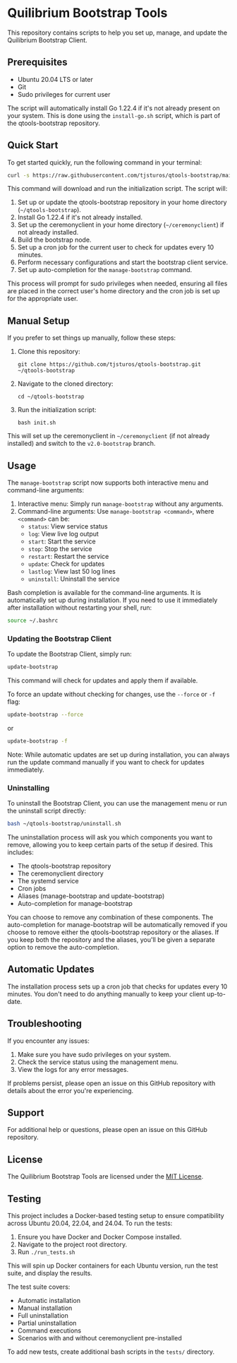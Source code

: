 # Quilibrium Bootstrap Tools

This repository contains scripts to help you set up, manage, and update the Quilibrium Bootstrap Client.

## Prerequisites

- Ubuntu 20.04 LTS or later
- Git
- Sudo privileges for current user

The script will automatically install Go 1.22.4 if it's not already present on your system. This is done using the `install-go.sh` script, which is part of the qtools-bootstrap repository.

## Quick Start

To get started quickly, run the following command in your terminal:

```bash
curl -s https://raw.githubusercontent.com/tjsturos/qtools-bootstrap/main/init.sh | bash
```

This command will download and run the initialization script. The script will:
1. Set up or update the qtools-bootstrap repository in your home directory (`~/qtools-bootstrap`).
2. Install Go 1.22.4 if it's not already installed.
3. Set up the ceremonyclient in your home directory (`~/ceremonyclient`) if not already installed.
4. Build the bootstrap node.
5. Set up a cron job for the current user to check for updates every 10 minutes.
6. Perform necessary configurations and start the bootstrap client service.
7. Set up auto-completion for the `manage-bootstrap` command.

This process will prompt for sudo privileges when needed, ensuring all files are placed in the correct user's home directory and the cron job is set up for the appropriate user.

## Manual Setup

If you prefer to set things up manually, follow these steps:

1. Clone this repository:
   ```
   git clone https://github.com/tjsturos/qtools-bootstrap.git ~/qtools-bootstrap
   ```

2. Navigate to the cloned directory:
   ```
   cd ~/qtools-bootstrap
   ```

3. Run the initialization script:
   ```
   bash init.sh
   ```

This will set up the ceremonyclient in `~/ceremonyclient` (if not already installed) and switch to the `v2.0-bootstrap` branch.

## Usage

The `manage-bootstrap` script now supports both interactive menu and command-line arguments:

1. Interactive menu: Simply run `manage-bootstrap` without any arguments.
2. Command-line arguments: Use `manage-bootstrap <command>`, where `<command>` can be:
   - `status`: View service status
   - `log`: View live log output
   - `start`: Start the service
   - `stop`: Stop the service
   - `restart`: Restart the service
   - `update`: Check for updates
   - `lastlog`: View last 50 log lines
   - `uninstall`: Uninstall the service

Bash completion is available for the command-line arguments. It is automatically set up during installation. If you need to use it immediately after installation without restarting your shell, run:

```bash
source ~/.bashrc
```

### Updating the Bootstrap Client

To update the Bootstrap Client, simply run:

```bash
update-bootstrap
```

This command will check for updates and apply them if available.

To force an update without checking for changes, use the `--force` or `-f` flag:

```bash
update-bootstrap --force
```

or

```bash
update-bootstrap -f
```

Note: While automatic updates are set up during installation, you can always run the update command manually if you want to check for updates immediately.

### Uninstalling

To uninstall the Bootstrap Client, you can use the management menu or run the uninstall script directly:

```bash
bash ~/qtools-bootstrap/uninstall.sh
```

The uninstallation process will ask you which components you want to remove, allowing you to keep certain parts of the setup if desired. This includes:

- The qtools-bootstrap repository
- The ceremonyclient directory
- The systemd service
- Cron jobs
- Aliases (manage-bootstrap and update-bootstrap)
- Auto-completion for manage-bootstrap

You can choose to remove any combination of these components. The auto-completion for manage-bootstrap will be automatically removed if you choose to remove either the qtools-bootstrap repository or the aliases. If you keep both the repository and the aliases, you'll be given a separate option to remove the auto-completion.

## Automatic Updates

The installation process sets up a cron job that checks for updates every 10 minutes. You don't need to do anything manually to keep your client up-to-date.

## Troubleshooting

If you encounter any issues:

1. Make sure you have sudo privileges on your system.
2. Check the service status using the management menu.
3. View the logs for any error messages.

If problems persist, please open an issue on this GitHub repository with details about the error you're experiencing.

## Support

For additional help or questions, please open an issue on this GitHub repository.

## License

The Quilibrium Bootstrap Tools are licensed under the [MIT License](LICENSE).

## Testing

This project includes a Docker-based testing setup to ensure compatibility across Ubuntu 20.04, 22.04, and 24.04. To run the tests:

1. Ensure you have Docker and Docker Compose installed.
2. Navigate to the project root directory.
3. Run `./run_tests.sh`

This will spin up Docker containers for each Ubuntu version, run the test suite, and display the results.

The test suite covers:
- Automatic installation
- Manual installation
- Full uninstallation
- Partial uninstallation
- Command executions
- Scenarios with and without ceremonyclient pre-installed

To add new tests, create additional bash scripts in the `tests/` directory.